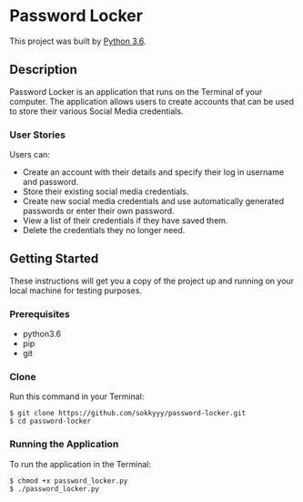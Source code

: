 
# Password Locker
This project was built by [Python 3.6](https://github.com/python).

## Description
Password Locker is an application that runs on the Terminal of your computer. The application allows users to create accounts that can be used to store their various Social Media credentials.

### User Stories
Users can:
* Create an account with their details and specify their log in username and password.
* Store their existing social media credentials.
* Create new social media credentials and use automatically generated passwords or enter their own password.
* View a list of their credentials if they have saved them.
* Delete the credentials they no longer need.

## Getting Started
These instructions will get you a copy of the project up and running on your local machine for testing purposes.

### Prerequisites 
* python3.6
* pip
* git

### Clone
Run this command in your Terminal:
```
$ git clone https://github.com/sokkyyy/password-locker.git
$ cd password-locker
```
### Running the Application
To run the application in the Terminal:
```
$ chmod +x password_locker.py
$ ./password_locker.py

```
